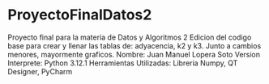 # ProyectoFinalDatos2
Proyecto final para la materia de Datos y Algoritmos 2
Edicion del codigo base para crear y llenar las tablas de: adyacencia, k2 y k3. Junto a cambios menores, mayormente graficos.
Nombre: Juan Manuel Lopera Soto
Version Interprete: Python 3.12.1
Herramientas Utilizadas: Libreria Numpy, QT Designer, PyCharm
